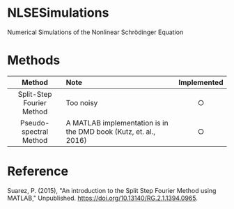 # NLSESimulations
Numerical Simulations of the Nonlinear Schrödinger Equation

# Methods
|Method|Note|Implemented|
|:----:|:---|:---------:|
|Split-Step Fourier Method|Too noisy|○|
|Pseudo-spectral Method|A MATLAB implementation is in the DMD book (Kutz, et. al., 2016)|○|

# Reference
Suarez, P. (2015), "An introduction to the Split Step Fourier Method using MATLAB," Unpublished. https://doi.org/10.13140/RG.2.1.1394.0965.
